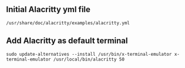 ## Initial Alacritty yml file 
<pre><code>/usr/share/doc/alacritty/examples/alacritty.yml</code></pre>

## Add Alacritty as default terminal
<pre><code>sudo update-alternatives --install /usr/bin/x-terminal-emulator x-terminal-emulator /usr/local/bin/alacritty 50</code></pre>

